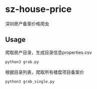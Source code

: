 # sz-house-price
深圳房产备案价格爬虫

## Usage

爬取房产目录，生成目录信息properties.csv

```bash
python3 grab.py
```

根据目录列表，爬取所有楼盘项目备案价

```bash
python3 grab_single.py
```